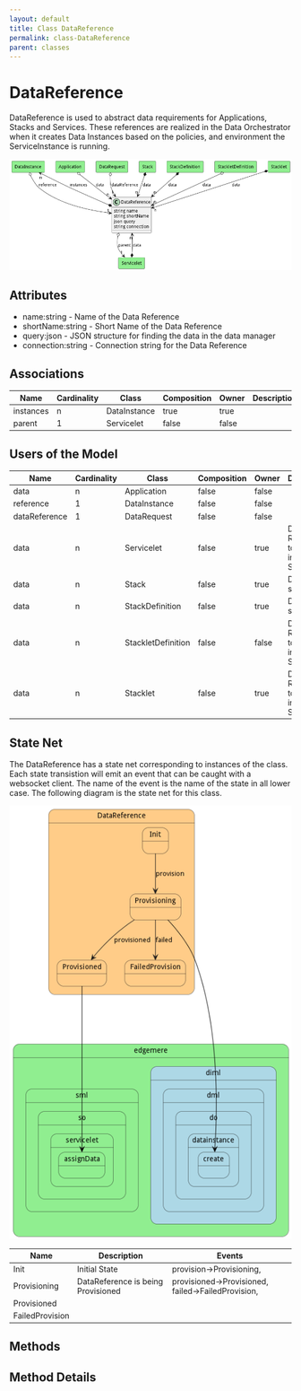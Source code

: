 ```yaml
---
layout: default
title: Class DataReference
permalink: class-DataReference
parent: classes
---
```


# DataReference

DataReference is used to abstract data requirements for Applications, Stacks and Services. These references are realized in the Data Orchestrator when it creates Data Instances based on the policies, and environment the ServiceInstance is running.

![Logical Diagram](./logical.png)

## Attributes

* name:string - Name of the Data Reference
* shortName:string - Short Name of the Data Reference
* query:json - JSON structure for finding the data in the data manager
* connection:string - Connection string for the Data Reference


## Associations

| Name | Cardinality | Class | Composition | Owner | Description |
| --- | --- | --- | --- | --- | --- |
| instances | n | DataInstance | true | true |  |
| parent | 1 | Servicelet | false | false |  |



## Users of the Model

| Name | Cardinality | Class | Composition | Owner | Description |
| --- | --- | --- | --- | --- | --- |
| data | n | Application | false | false |  |
| reference | 1 | DataInstance | false | false |  |
| dataReference | 1 | DataRequest | false | false |  |
| data | n | Servicelet | false | true | Data References to the data in the Stacklet |
| data | n | Stack | false | true | Data for the stack |
| data | n | StackDefinition | false | true | Data for the stack |
| data | n | StackletDefinition | false | false | Data References to the data in the Stacklet |
| data | n | Stacklet | false | true | Data References to the data in the Stacklet |



## State Net
The DataReference has a state net corresponding to instances of the class. Each state transistion will emit an 
event that can be caught with a websocket client. The name of the event is the name of the state in all lower case.
The following diagram is the state net for this class.

![State Net Diagram](./statenet.png)

| Name | Description | Events |
| --- | --- | --- |
| Init | Initial State | provision-&gt;Provisioning,  |
| Provisioning | DataReference is being Provisioned | provisioned-&gt;Provisioned, failed-&gt;FailedProvision,  |
| Provisioned |  |  |
| FailedProvision |  |  |



## Methods


<h2>Method Details</h2>
    

